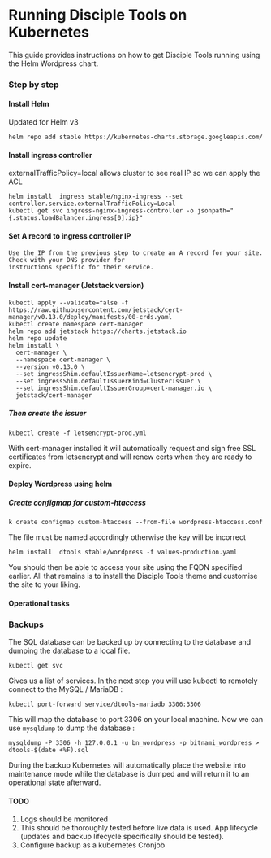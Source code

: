 # Running Disciple Tools on Kubernetes

This guide provides instructions on how to get Disciple Tools running using the Helm Wordpress chart. 

### Step by step 

#### Install Helm
Updated for Helm v3

```
helm repo add stable https://kubernetes-charts.storage.googleapis.com/
```

#### Install ingress controller

externalTrafficPolicy=local allows cluster to see real IP so we can apply the ACL
```
helm install  ingress stable/nginx-ingress --set controller.service.externalTrafficPolicy=Local
kubectl get svc ingress-nginx-ingress-controller -o jsonpath="{.status.loadBalancer.ingress[0].ip}"
```

#### Set A record to ingress controller IP

```
Use the IP from the previous step to create an A record for your site. Check with your DNS provider for 
instructions specific for their service.
```

#### Install cert-manager (Jetstack version)

```
kubectl apply --validate=false -f https://raw.githubusercontent.com/jetstack/cert-manager/v0.13.0/deploy/manifests/00-crds.yaml
kubectl create namespace cert-manager
helm repo add jetstack https://charts.jetstack.io
helm repo update
helm install \
  cert-manager \
  --namespace cert-manager \
  --version v0.13.0 \
  --set ingressShim.defaultIssuerName=letsencrypt-prod \
  --set ingressShim.defaultIssuerKind=ClusterIssuer \
  --set ingressShim.defaultIssuerGroup=cert-manager.io \
  jetstack/cert-manager
```

##### Then create the issuer 

```
kubectl create -f letsencrypt-prod.yml
```

With cert-manager installed it will automatically request and sign free SSL certificates from 
letsencrypt and will renew certs when they are ready to expire.

#### Deploy Wordpress using helm


##### Create configmap for custom-htaccess

`k create configmap custom-htaccess --from-file wordpress-htaccess.conf`

The file must be named accordingly otherwise the key will be incorrect

```
helm install  dtools stable/wordpress -f values-production.yaml
```


You should then be able to access your site using the FQDN specified earlier. All that remains is to install the
Disciple Tools theme and customise the site to your liking.

#### Operational tasks

### Backups

The SQL database can be backed up by connecting to the database and dumping the database to a local file. 

```
kubectl get svc
```

Gives us a list of services. In the next step you will use kubectl to remotely connect to the MySQL / MariaDB :

```
kubectl port-forward service/dtools-mariadb 3306:3306
```

This will map the database to port 3306 on your local machine. Now we can use `mysqldump` to dump the database :

```
mysqldump -P 3306 -h 127.0.0.1 -u bn_wordpress -p bitnami_wordpress > dtools-$(date +%F).sql
```

During the backup Kubernetes will automatically place the website into maintenance mode while the database 
is dumped and will return it to an operational state afterward.

#### TODO

1. Logs should be monitored
2. This should be thoroughly tested before live data is used. App lifecycle (updates and backup lifecycle specifically should be tested).
3. Configure backup as a kubernetes Cronjob

